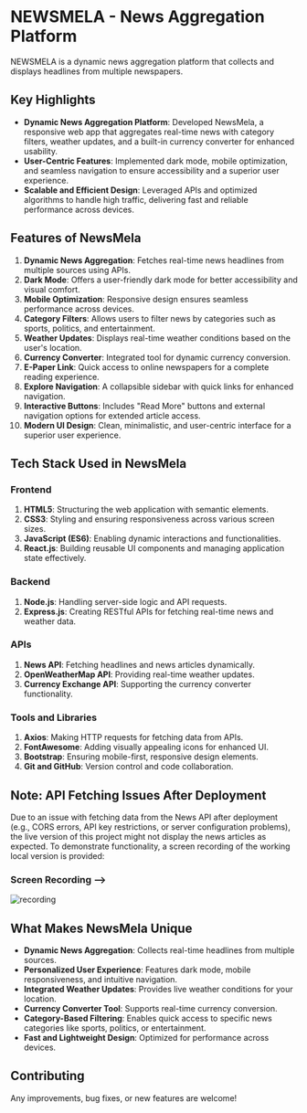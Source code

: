 # NEWSMELA - News Aggregation Platform

NEWSMELA is a dynamic news aggregation platform that collects and displays headlines from multiple newspapers.

## Key Highlights
- **Dynamic News Aggregation Platform**: Developed NewsMela, a responsive web app that aggregates real-time news with category filters, weather updates, and a built-in currency converter for enhanced usability.
- **User-Centric Features**: Implemented dark mode, mobile optimization, and seamless navigation to ensure accessibility and a superior user experience.
- **Scalable and Efficient Design**: Leveraged APIs and optimized algorithms to handle high traffic, delivering fast and reliable performance across devices.

## Features of NewsMela
1. **Dynamic News Aggregation**: Fetches real-time news headlines from multiple sources using APIs.
2. **Dark Mode**: Offers a user-friendly dark mode for better accessibility and visual comfort.
3. **Mobile Optimization**: Responsive design ensures seamless performance across devices.
4. **Category Filters**: Allows users to filter news by categories such as sports, politics, and entertainment.
5. **Weather Updates**: Displays real-time weather conditions based on the user's location.
6. **Currency Converter**: Integrated tool for dynamic currency conversion.
7. **E-Paper Link**: Quick access to online newspapers for a complete reading experience.
8. **Explore Navigation**: A collapsible sidebar with quick links for enhanced navigation.
9. **Interactive Buttons**: Includes "Read More" buttons and external navigation options for extended article access.
10. **Modern UI Design**: Clean, minimalistic, and user-centric interface for a superior user experience.

## Tech Stack Used in NewsMela

### Frontend
1. **HTML5**: Structuring the web application with semantic elements.
2. **CSS3**: Styling and ensuring responsiveness across various screen sizes.
3. **JavaScript (ES6)**: Enabling dynamic interactions and functionalities.
4. **React.js**: Building reusable UI components and managing application state effectively.

### Backend
1. **Node.js**: Handling server-side logic and API requests.
2. **Express.js**: Creating RESTful APIs for fetching real-time news and weather data.

### APIs
1. **News API**: Fetching headlines and news articles dynamically.
2. **OpenWeatherMap API**: Providing real-time weather updates.
3. **Currency Exchange API**: Supporting the currency converter functionality.

### Tools and Libraries
1. **Axios**: Making HTTP requests for fetching data from APIs.
2. **FontAwesome**: Adding visually appealing icons for enhanced UI.
3. **Bootstrap**: Ensuring mobile-first, responsive design elements.
4. **Git and GitHub**: Version control and code collaboration.

## Note: API Fetching Issues After Deployment
Due to an issue with fetching data from the News API after deployment (e.g., CORS errors, API key restrictions, or server configuration problems), the live version of this project might not display the news articles as expected. To demonstrate functionality, a screen recording of the working local version is provided:

### Screen Recording -->
![recording](./assets/sreenshots/recording.gif)
<!-- ## Screenshots
![Homepage Screenshot](./assets/screenshots/homepage1.png)
![Newspaper Screenshot](./assets/screenshots/login.png)
![Weather Screenshot](./assets/screenshots/weather1.png) -->

## What Makes NewsMela Unique
- **Dynamic News Aggregation**: Collects real-time headlines from multiple sources.
- **Personalized User Experience**: Features dark mode, mobile responsiveness, and intuitive navigation.
- **Integrated Weather Updates**: Provides live weather conditions for your location.
- **Currency Converter Tool**: Supports real-time currency conversion.
- **Category-Based Filtering**: Enables quick access to specific news categories like sports, politics, or entertainment.
- **Fast and Lightweight Design**: Optimized for performance across devices.

## Contributing
Any improvements, bug fixes, or new features are welcome!






